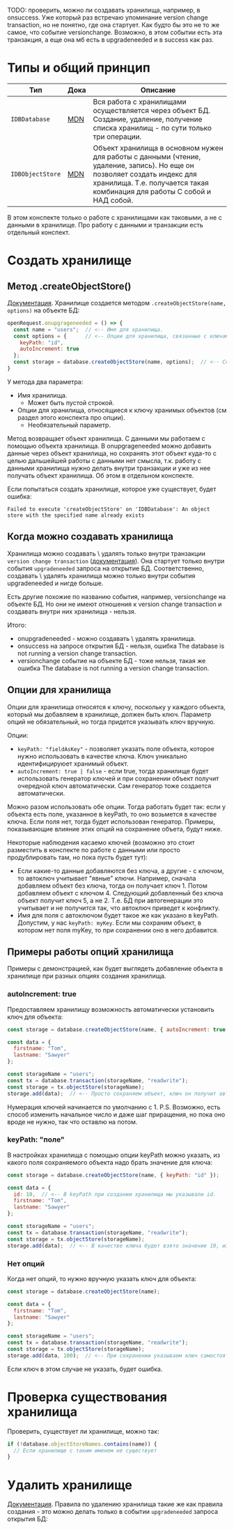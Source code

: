 TODO: проверить, можно ли создавать хранилища, например, в onsuccess. Уже который раз встречаю упоминание version change transaction, но не понятно, где она стартует. Как будто бы это не то же самое, что событие versionchange. Возможно, в этом событии есть эта транзакция, а еще она мб есть в upgradeneeded и в success как раз.

# Типы и общий принцип

| Тип              | Дока                                                         | Описание                                                     |
| ---------------- | ------------------------------------------------------------ | ------------------------------------------------------------ |
| `IDBDatabase`    | [MDN](https://developer.mozilla.org/en-US/docs/Web/API/IDBDatabase) | Вся работа с хранилищами осуществляется через объект БД. Создание, удаление, получение списка хранилищ - по сути только три операции. |
| `IDBObjectStore` | [MDN](https://developer.mozilla.org/en-US/docs/Web/API/IDBObjectStore) | Объект хранилища в основном нужен для работы с данными (чтение, удаление, запись). Но еще он позволяет создать индекс для хранилища. Т.е. получается такая комбинация для работы С собой и НАД собой. |

В этом конспекте только о работе с хранилищами как таковыми, а не с данными в хранилище. Про работу с данными и транзакции есть отдельный конспект.

# Создать хранилище

## Метод .createObjectStore()

[Документация](https://developer.mozilla.org/en-US/docs/Web/API/IDBDatabase/createObjectStore). Хранилище создается методом `.createObjectStore(name, options)` на объекте БД:

```javascript
openRequest.onupgrageneeded = () => {
  const name = "users";  // <-- Имя для хранилища.
  const options = {      // <-- Опции для хранилища, связанные с ключами.
    keyPath: "id",
    autoIncrement: true
  };
  const storage = database.createObjectStore(name, options);  // <-- Создаем хранилище в БД.
}
```

У метода два параметра:

* Имя хранилища.
  * Может быть пустой строкой.
* Опции для хранилища, относящиеся к ключу хранимых объектов (см раздел этого конспекта про опции).
  * Необязательный параметр.

Метод возвращает объект хранилища. С данными мы работаем с помощью объекта хранилища. В onupgrageneeded можно добавить данные через объект хранилища, но сохранять этот объект куда-то с целью дальшейшей работы с данными нет смысла, т.к. работу с данными хранилища нужно делать внутри транзакции и уже из нее получать объект хранилища. Об этом в отдельном конспекте.

Если попытаться создать хранилище, которое уже существует, будет ошибка:

```
Failed to execute 'createObjectStore' on 'IDBDatabase': An object store with the specified name already exists
```

## Когда можно создавать хранилища

Хранилища можно создавать \ удалять только внутри транзакции `version change transaction` ([документация](https://developer.mozilla.org/en-US/docs/Web/API/IDBDatabase/versionchange_event)). Она стартует только внутри события `upgradeneeded` запроса на открытие БД. Соответственно, создавать \ удалять хранилища можно только внутри события upgradeneeded и нигде больше.

Есть другие похожие по названию события, например, versionchange на объекте БД. Но они не имеют отношения к version change transaction и создавать внутри них хранилища - нельзя.

Итого:

* onupgradeneeded - можно создавать \ удалять хранилища.
* onsuccess на запросе открытия БД - нельзя, ошибка The database is not running a version change transaction.
* versionchange событие на объекте БД - тоже нельзя, такая же ошибка The database is not running a version change transaction.

## Опции для хранилища

Опции для хранилища относятся к ключу, поскольку у каждого объекта, который мы добавляем в хранилище, должен быть ключ. Параметр опций не обязательный, но тогда придется указывать ключ вручную.

Опции:

* `keyPath: "fieldAsKey"` - позволяет указать поле объекта, которое нужно использовать в качестве ключа. Ключ уникально идентифицируюет хранимый объект.
* `autoIncrement: true | false` - если true, тогда хранилище будет использовать генератор ключей и при сохранении объект получит очередной ключ автоматически. Сам генератор тоже создается автоматически.

Можно разом использовать обе опции. Тогда работать будет так: если у объекта есть поле, указанное в keyPath, то оно возьмется в качестве ключа. Если поля нет, тогда будет использован генератор. Примеры, показывающие влияние этих опций на сохранение объета, будут ниже.

Некоторые наблюдения касаемо ключей (возможно это стоит разместить в конспекте по работе с данными или просто продублировать там, но пока пусть будет тут):

* Если какие-то данные добавляются без ключа, а другие - с ключом, то автоключ учитывает "явные" ключи. Например, сначала добавляем объект без ключа, тогда он получает ключ 1. Потом добавляем объект с ключом 4. Следующий добавленный без ключа объект получит ключ 5, а не 2. Т.е. БД при автогенерации это учитывает и не получится так, что автоключ приведет к конфликту.
* Имя для поля с автоключом будет такое же как указано в keyPath. Допустим, у нас `keyPath: myKey`. Если мы сохраним объект, в котором нет поля myKey, то при сохранении оно в него добавится.

## Примеры работы опций хранилища

Примеры с демонстрацией, как будет выглядеть добавление объекта в хранилище при разных опциях создания хранилища.

### autoIncrement: true

Предоставляем хранилищу возможность автоматически установить ключ для объекта:

```javascript
const storage = database.createObjectStore(name, { autoIncrement: true });

const data = {
  firstname: "Tom",
  lastname: "Sawyer"
};

const storageName = "users";
const tx = database.transaction(storageName, "readwrite");
const storage = tx.objectStore(storageName);
storage.add(data);  // <-- Просто сохраняем объект, ключ он получит автоматически.
```

Нумерация ключей начинается по умолчанию с 1. P.S. Возможно, есть способ изменить начальное число и даже шаг приращения, но пока оно вроде не нужно, так что оставлю на потом.

### keyPath: "поле"

В настройках хранилища с помощью опции keyPath можно указать, из какого поля сохраняемого объекта надо брать значение для ключа:

```javascript
const storage = database.createObjectStore(name, { keyPath: "id" });

const data = {
  id: 10,  // <-- В keyPath при создании хранилища мы указывали id.
  firstname: "Tom",
  lastname: "Sawyer"
};

const storageName = "users";
const tx = database.transaction(storageName, "readwrite");
const storage = tx.objectStore(storageName);
storage.add(data);  // <-- В качестве ключа будет взято значение 10, из поля id объекта data.
```

### Нет опций

Когда нет опций, то нужно вручную указать ключ для объекта:

```javascript
const storage = database.createObjectStore(name);

const data = {
  firstname: "Tom",
  lastname: "Sawyer"
};

const storageName = "users";
const tx = database.transaction(storageName, "readwrite");
const storage = tx.objectStore(storageName);
storage.add(data, 100);  // <-- При сохранении указываем ключ самостоятельно.
```

Если ключ в этом случае не указать, будет ошибка.

# Проверка существования хранилища

Проверить, существует ли хранилище, можно так:

```javascript
if (!database.objectStoreNames.contains(name)) {
  // Если хранилище с таким именем не существует
}
```

# Удалить хранилище

[Документация](https://developer.mozilla.org/en-US/docs/Web/API/IDBDatabase/deleteObjectStore). Правила по удалению хранилища такие же как правила создания - это можно делать только в событии `upgradeneeded` запроса открытия БД:

```javascript

```

